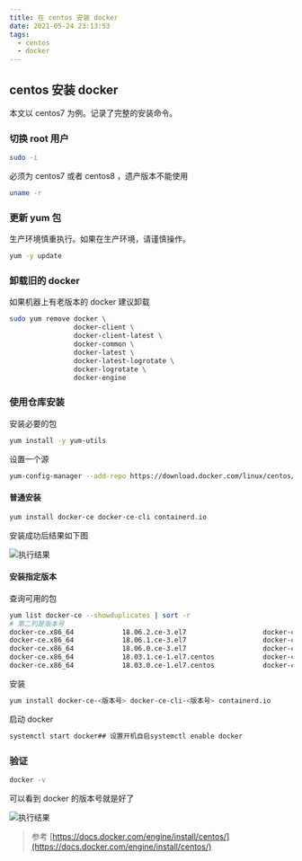 ```yaml
---
title: 在 centos 安装 docker
date: 2021-05-24 23:13:53
tags:
  - centos
  - docker
---
```


## centos 安装 docker

本文以 centos7 为例。记录了完整的安装命令。

<!-- more -->

### 切换 root 用户

```bash
sudo -i
```

必须为 centos7 或者 centos8 ，遗产版本不能使用

```bash
uname -r
```

### 更新 yum 包

生产环境慎重执行。如果在生产环境，请谨慎操作。

```bash
yum -y update
```

### 卸载旧的 docker

如果机器上有老版本的 docker 建议卸载

```bash
sudo yum remove docker \
                docker-client \
                docker-client-latest \
                docker-common \
                docker-latest \
                docker-latest-logrotate \
                docker-logrotate \
                docker-engine
```

### 使用仓库安装

安装必要的包

```bash
yum install -y yum-utils
```

设置一个源

```bash
yum-config-manager --add-repo https://download.docker.com/linux/centos/docker-ce.repo
```

#### 普通安装

```bash
yum install docker-ce docker-ce-cli containerd.io
```

安装成功后结果如下图

![执行结果](https://tva1.sinaimg.cn/large/008i3skNgy1gqtun8xjy5j319a08sgmy.jpg)

#### 安装指定版本

查询可用的包

```bash
yum list docker-ce --showduplicates | sort -r
# 第二列是版本号
docker-ce.x86_64            18.06.2.ce-3.el7                   docker-ce-stable
docker-ce.x86_64            18.06.1.ce-3.el7                   docker-ce-stable
docker-ce.x86_64            18.06.0.ce-3.el7                   docker-ce-stable
docker-ce.x86_64            18.03.1.ce-1.el7.centos            docker-ce-stable
docker-ce.x86_64            18.03.0.ce-1.el7.centos            docker-ce-stable
```
安装
```bash
yum install docker-ce-<版本号> docker-ce-cli-<版本号> containerd.io
```

启动 docker

```bash
systemctl start docker## 设置开机自启systemctl enable docker
```

### 验证

```bash
docker -v
```

可以看到 docker 的版本号就是好了

![执行结果](https://tva1.sinaimg.cn/large/008i3skNgy1gqtupxojh1j30im02caab.jpg)

> 参考
> [https://docs.docker.com/engine/install/centos/](https://docs.docker.com/engine/install/centos/)